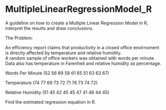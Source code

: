 # MultipleLinearRegressionModel_R

A guideline on how to create a Mutliple Linear Regression Model in R, interpret the results and draw conclusions.

The Problem:

An efficiency report claims that productivity in a closed office envirnoment is directly affected by temperature and relative humidity.											
A random sample of office workers was obtained with words per minute. Data also has temperature in Farenheit and relative humidity as percentage.											
											
Words Per Minute	(52	56	69	58	61	65	51	63	63	67)

Temperature		(74	77	69	73	72	71	76	73	74	72)

Relative Humidity	(51	45	42	45	45	47	41	48	44	45)	
											
Find the estimated regression equation in R.											
